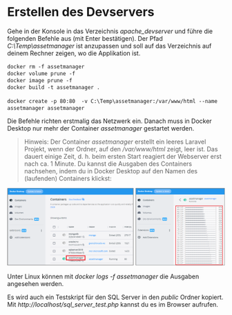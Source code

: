 # Erstellen des Devservers

Gehe in der Konsole in das Verzeichnis *apache_devserver* und führe die folgenden Befehle aus
(mit Enter bestätigen). Der Pfad *C:\Temp\assetmanager* ist anzupassen und soll auf das Verzeichnis
auf deinem Rechner zeigen, wo die Applikation ist.

```
docker rm -f assetmanager
docker volume prune -f
docker image prune -f
docker build -t assetmanager . 

docker create -p 80:80  -v C:\Temp\assetmanager:/var/www/html --name assetmanager assetmanager
```

Die Befehle richten erstmalig das Netzwerk ein. Danach muss in Docker Desktop nur mehr der
Container *assetmanager* gestartet werden.

> Hinweis: Der Container *assetmanager* erstellt ein leeres Laravel Projekt, wenn der Ordner,
> auf den */var/www/html* zeigt, leer ist. Das dauert einige Zeit, d. h. beim ersten Start reagiert
> der Webserver erst nach ca. 1 Minute. Du kannst die Ausgaben des Containers nachsehen, indem
> du in Docker Desktop auf den Namen des (laufenden) Containers klickst:

![](docker_log_1858.png)

Unter Linux können mit *docker logs -f assetmanager* die Ausgaben angesehen werden.

Es wird auch ein Testskript für den SQL Server in den *public* Ordner kopiert. Mit
*http://localhost/sql_server_test.php* kannst du es im Browser aufrufen.
